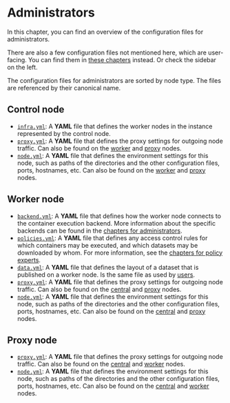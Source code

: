 # Administrators
In this chapter, you can find an overview of the configuration files for administrators.

There are also a few configuration files not mentioned here, which are user-facing. You can find them in [these chapters](../users/introduction.md) instead. Or check the sidebar on the left.

The configuration files for administrators are sorted by node type. The files are referenced by their canonical name.


## Control node
- [`infra.yml`](./infra.md): A **YAML** file that defines the worker nodes in the instance represented by the control node.
- [`proxy.yml`](./proxy.md): A **YAML** file that defines the proxy settings for outgoing node traffic. Can also be found on the [worker](#worker-node) and [proxy](#proxy-node) nodes.
- [`node.yml`](./node.md): A **YAML** file that defines the environment settings for this node, such as paths of the directories and the other configuration files, ports, hostnames, etc. Can also be found on the [worker](#worker-node) and [proxy](#proxy-node) nodes.


## Worker node
- [`backend.yml`](./backend.md): A **YAML** file that defines how the worker node connects to the container execution backend. More information about the specific backends can be found in the [chapters for administrators](../../system-admins/backends/introduction.md).
- [`policies.yml`](../../policy-experts/policy-file.md): A **YAML** file that defines any access control rules for which containers may be executed, and which datasets may be downloaded by whom. For more information, see the [chapters for policy experts](../../policy-experts/introduction.md).
- [`data.yml`](../users/data.md): A **YAML** file that defines the layout of a dataset that is published on a worker node. Is the same file as used by [users](../users/introduction.md).
- [`proxy.yml`](./proxy.md): A **YAML** file that defines the proxy settings for outgoing node traffic. Can also be found on the [central](#central-node) and [proxy](#proxy-node) nodes.
- [`node.yml`](./node.md): A **YAML** file that defines the environment settings for this node, such as paths of the directories and the other configuration files, ports, hostnames, etc. Can also be found on the [central](#central-node) and [proxy](#proxy-node) nodes.


## Proxy node
- [`proxy.yml`](./proxy.md): A **YAML** file that defines the proxy settings for outgoing node traffic. Can also be found on the [central](#central-node) and [worker](#worker-node) nodes.
- [`node.yml`](./node.md): A **YAML** file that defines the environment settings for this node, such as paths of the directories and the other configuration files, ports, hostnames, etc. Can also be found on the [central](#central-node) and [worker](#worker-node) nodes.
